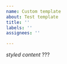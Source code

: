 ```yaml
---
name: Custom template
about: Test template
title: ''
labels: ''
assignees: ''

---
```


*styled content* ???
